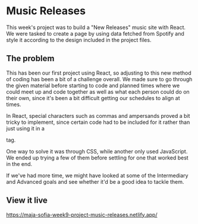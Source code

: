 # Music Releases

This week's project was to build a "New Releases" music site with React. We were tasked to create a page by using data fetched from Spotify and style it according to the design included in the project files.

## The problem

This has been our first project using React, so adjusting to this new method of coding has been a bit of a challenge overall. We made sure to go through the given material before starting to code and planned times where we could meet up and code together as well as what each person could do on their own, since it's been a bit difficult getting our schedules to align at times. 

In React, special characters such as commas and ampersands proved a bit tricky to implement, since certain code had to be included for it rather than just using it in a <p> tag. 

One way to solve it was through CSS, while another only used JavaScript. We ended up trying a few of them before settling for one that worked best in the end.

If we've had more time, we might have looked at some of the Intermediary and Advanced goals and see whether it'd be a good idea to tackle them.

## View it live

https://maja-sofia-week9-project-music-releases.netlify.app/
